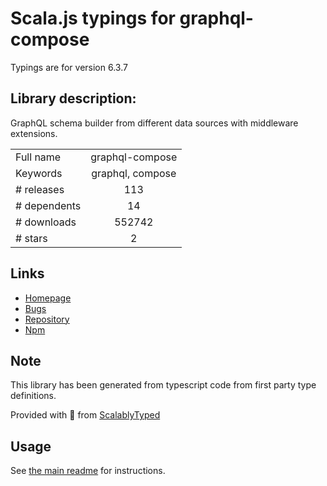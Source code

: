 
# Scala.js typings for graphql-compose

Typings are for version 6.3.7

## Library description:
GraphQL schema builder from different data sources with middleware extensions.

|                    |                 |
| ------------------ | :-------------: |
| Full name          | graphql-compose |
| Keywords           | graphql, compose |
| # releases         | 113 |
| # dependents       | 14 |
| # downloads        | 552742 |
| # stars            | 2 |

## Links
- [Homepage](https://github.com/graphql-compose/graphql-compose)
- [Bugs](https://github.com/graphql-compose/graphql-compose/issues)
- [Repository](https://github.com/graphql-compose/graphql-compose)
- [Npm](https://www.npmjs.com/package/graphql-compose)
    


## Note
This library has been generated from typescript code from first party type definitions.

Provided with :purple_heart: from [ScalablyTyped](https://github.com/oyvindberg/ScalablyTyped)

## Usage
See [the main readme](../../readme.md) for instructions.


